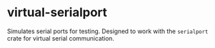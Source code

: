 # virtual-serialport
Simulates serial ports for testing. Designed to work with the `serialport` crate for virtual serial communication.
